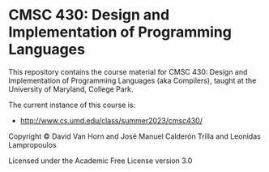 # CMSC 430: Design and Implementation of Programming Languages


This repository contains the course material for CMSC 430: Design and
Implementation of Programming Languages (aka Compilers), taught at the
University of Maryland, College Park.

The current instance of this course is:

* http://www.cs.umd.edu/class/summer2023/cmsc430/

Copyright © David Van Horn and José Manuel Calderón Trilla and Leonidas Lampropoulos

Licensed under the Academic Free License version 3.0
